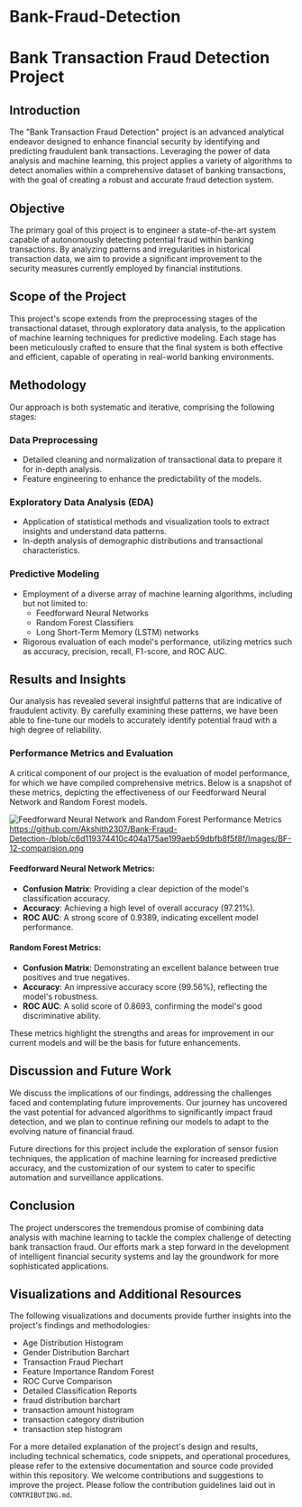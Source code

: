 # Bank-Fraud-Detection

# Bank Transaction Fraud Detection Project

## Introduction
The "Bank Transaction Fraud Detection" project is an advanced analytical endeavor designed to enhance financial security by identifying and predicting fraudulent bank transactions. Leveraging the power of data analysis and machine learning, this project applies a variety of algorithms to detect anomalies within a comprehensive dataset of banking transactions, with the goal of creating a robust and accurate fraud detection system.

## Objective
The primary goal of this project is to engineer a state-of-the-art system capable of autonomously detecting potential fraud within banking transactions. By analyzing patterns and irregularities in historical transaction data, we aim to provide a significant improvement to the security measures currently employed by financial institutions.

## Scope of the Project
This project's scope extends from the preprocessing stages of the transactional dataset, through exploratory data analysis, to the application of machine learning techniques for predictive modeling. Each stage has been meticulously crafted to ensure that the final system is both effective and efficient, capable of operating in real-world banking environments.

## Methodology
Our approach is both systematic and iterative, comprising the following stages:

### Data Preprocessing
- Detailed cleaning and normalization of transactional data to prepare it for in-depth analysis.
- Feature engineering to enhance the predictability of the models.

### Exploratory Data Analysis (EDA)
- Application of statistical methods and visualization tools to extract insights and understand data patterns.
- In-depth analysis of demographic distributions and transactional characteristics.

### Predictive Modeling
- Employment of a diverse array of machine learning algorithms, including but not limited to:
  - Feedforward Neural Networks
  - Random Forest Classifiers
  - Long Short-Term Memory (LSTM) networks
- Rigorous evaluation of each model's performance, utilizing metrics such as accuracy, precision, recall, F1-score, and ROC AUC.

## Results and Insights
Our analysis has revealed several insightful patterns that are indicative of fraudulent activity. By carefully examining these patterns, we have been able to fine-tune our models to accurately identify potential fraud with a high degree of reliability.

### Performance Metrics and Evaluation
A critical component of our project is the evaluation of model performance, for which we have compiled comprehensive metrics. Below is a snapshot of these metrics, depicting the effectiveness of our Feedforward Neural Network and Random Forest models.

![Feedforward Neural Network and Random Forest Performance Metrics](/path/to/BF-12-comparison.png)
https://github.com/Akshith2307/Bank-Fraud-Detection-/blob/c6d119374410c404a175ae199aeb59dbfb8f5f8f/Images/BF-12-comparision.png

#### Feedforward Neural Network Metrics:
- **Confusion Matrix**: Providing a clear depiction of the model's classification accuracy.
- **Accuracy**: Achieving a high level of overall accuracy (97.21%).
- **ROC AUC**: A strong score of 0.9389, indicating excellent model performance.

#### Random Forest Metrics:
- **Confusion Matrix**: Demonstrating an excellent balance between true positives and true negatives.
- **Accuracy**: An impressive accuracy score (99.56%), reflecting the model's robustness.
- **ROC AUC**: A solid score of 0.8693, confirming the model's good discriminative ability.

These metrics highlight the strengths and areas for improvement in our current models and will be the basis for future enhancements.

## Discussion and Future Work
We discuss the implications of our findings, addressing the challenges faced and contemplating future improvements. Our journey has uncovered the vast potential for advanced algorithms to significantly impact fraud detection, and we plan to continue refining our models to adapt to the evolving nature of financial fraud.

Future directions for this project include the exploration of sensor fusion techniques, the application of machine learning for increased predictive accuracy, and the customization of our system to cater to specific automation and surveillance applications.

## Conclusion
The project underscores the tremendous promise of combining data analysis with machine learning to tackle the complex challenge of detecting bank transaction fraud. Our efforts mark a step forward in the development of intelligent financial security systems and lay the groundwork for more sophisticated applications.

## Visualizations and Additional Resources
The following visualizations and documents provide further insights into the project's findings and methodologies:

- Age Distribution Histogram
- Gender Distribution Barchart
- Transaction Fraud Piechart
- Feature Importance Random Forest
- ROC Curve Comparison
- Detailed Classification Reports
- fraud distribution barchart
- transaction amount histogram
- transaction category distribution
- transaction step histogram


For a more detailed explanation of the project's design and results, including technical schematics, code snippets, and operational procedures, please refer to the extensive documentation and source code provided within this repository.
We welcome contributions and suggestions to improve the project. Please follow the contribution guidelines laid out in `CONTRIBUTING.md`.
